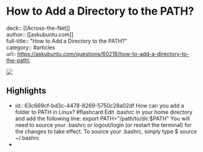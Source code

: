# How to Add a Directory to the PATH?

deck:: [[Across-the-Net]]\
author:: [[askubuntu.com]]\
full-title:: "How to Add a Directory to the PATH?"\
category:: #articles\
url:: https://askubuntu.com/questions/60218/how-to-add-a-directory-to-the-path\

![](https://readwise-assets.s3.amazonaws.com/static/images/article4.6bc1851654a0.png)
## Highlights
- id:: 63c669cf-bd3c-4478-8269-5750c28a02df
   How can you add a folder to PATH in Linux? #flashcard 
    Edit .bashrc in your home directory and add the following line:
     export PATH="/path/to/dir:$PATH"
     You will need to source your .bashrc or logout/login (or restart the terminal) for the changes to take effect. To source your .bashrc, simply type
     $ source ~/.bashrc
-